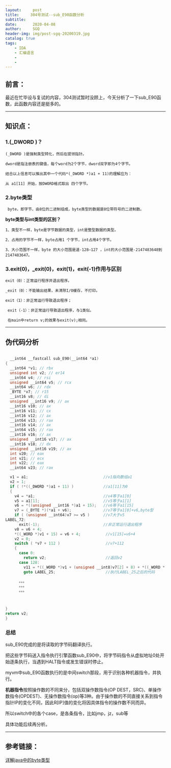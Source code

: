 ```yaml
---
layout:     post
title:     304号测试--sub_E90函数分析
subtitle:   
date:       2020-04-08
author:     SGQ
header-img: img/post-sgq-20200319.jpg
catalog: true
tags:
    - IDA
    - 汇编语言
    - 
    - 
---
```


## 前言：

 最近在忙毕设与复试的内容，304测试暂时没顾上，今天分析了一下sub_E90函数，此函数内容还是挺多的。
 
 
***
 
## 知识点：



### 1.(_DWORD )？



    (_DWORD )是强制类型转化，然后在提领指针。

    dword是指注册表的键值，每个word为2个字节，dword双字即为4个字节。

    结合以上信息可以推出其中一个代码*(_DWORD *)a1 + 11)的理解应为：

    从 a1[11] 开始，按DWORD格式取出 四个字节。


### 2.byte类型

     byte，即字节，由8位的二进制组成，byte类型的数据是8位带符号的二进制数。

**byte类型与int类型的区别？**

    1、类型不一样，byte是字节数据的类型，int是整型数据的类型。

    2、占用的字节不一样，byte占用1 个字节，int占用4个字节。

    3、大小范围不一样，byte 的大小范围是道-128—127 ，int的大小范围是-2147483648到2147483647。


### 3.exit(0)，_exit(0)，exit(1)，exit(-1)作用与区别

    exit（0）：正常运行程序并退出程序。

    _exit（0）：不能输出结果，未清除I/O缓存，不打印。
	
	exit（1）：非正常运行导致退出程序；

     exit（-1）：非正常运行导致退出程序，与1类似。

     在main中return v;的效果与exit(v);相同。

***
## 伪代码分析

```c++

  __int64 __fastcall sub_E90(__int64 *a1)
{
  __int64 *v1; // rbx
  unsigned int v2; // er14
  __int64 v4; // rsi
  unsigned __int64 v5; // rcx
  __int64 v6; // rdx
  _BYTE *v7; // r15
  __int16 v8; // di
  unsigned __int16 v9; // ax
  __int16 v10; // ax
  __int16 v11; // cx
  __int16 v12; // ax
  __int64 v13; // rax
  __int16 v14; // ax
  __int64 v15; // rax
  __int16 v16; // ax
  unsigned __int16 v17; // ax
  __int16 v18; // dx
  unsigned __int16 v19; // ax
  int v20; // eax
  int v21; // ecx
  int v22; // eax
  __int64 v23; // rax

  v1 = a1;                                 //v1指向数组a1
  v2 = 1;
  if ( !*((_DWORD *)a1 + 11) )             //a1[11]为0
  {
    v4 = *a1;                              //v4等于a1[0]
    v5 = a1[1];                            //v5等于a1[1]
    v6 = *((unsigned __int16 *)a1 + 15);   //v6等于a1[15]
    v7 = (_BYTE *)(*a1 + v6);              //v7等于a1[0]+v6,byte型
    if ( (unsigned __int64)v7 >= v5 )      //v7大于v5
LABEL_72:
      exit(-1);                            //非正常运行退出程序
    v8 = v6 + 4;                           
    *((_WORD *)v1 + 15) = v6 + 4;           //v1[15]=v6+4
    v2 = 0;
    switch ( *v7 + 112 )                    //v7+112
    {
      case 0:
        return v2;                          //返回v2
      case 128:
        v11 = *((_WORD *)v1 + (unsigned __int8)v7[2] + 8) + *((_WORD *)v1 + (unsigned __int8)v7[3] + 8); //v11=a1[v7[2]+8]+a1[v7[3]+8]
        goto LABEL_25;                      //执行LABEL_25之后的代码 

      。。。
      。。。
      。。。



}
return v2;
}

```
### 总结

   sub_E90完成的是将读取的字节码翻译执行。
   
   把这些字节码送入指令执行引擎函数sub_E90中，将字节码指令从虚拟地址0处开始逐条执行，当遇到HALT指令或发生错误时停止。
   
   myvm中sub_E90函数执行的是中间switch那段，用于识别各种机器指令，并执行。
   
   **机器指令**按照操作数的不同来分，包括双操作数指令(OP DEST，SRC)、单操作数指令(OPDEST)、无操作数指令(op)等3种。由于操作数的不同直接关系到指令指针IP的变化不同，因此R[IP]值的变化将因具体指令的操作数不同而异。
   
   所以switch中的各个case，是各条指令，比如jmp，jz，sub等

具体功能后续再分析。


***

## 参考链接：

[详解java中的byte类型](https://www.cnblogs.com/zl181015/p/9435035.html)